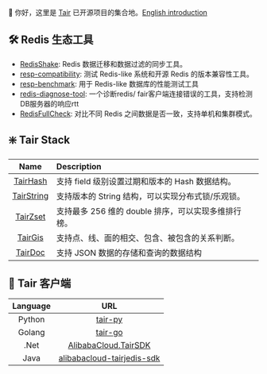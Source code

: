 :wave: 你好，这里是 [Tair](https://help.aliyun.com/document_detail/441340.htm) 已开源项目的集合地。[English introduction](https://github.com/tair-opensource/.github/blob/main/profile/README.md)

## :hammer_and_wrench: Redis 生态工具

- [RedisShake](https://github.com/tair-opensource/RedisShake): Redis 数据迁移和数据过滤的同步工具。
- [resp-compatibility](https://github.com/tair-opensource/resp-compatibility): 测试 Redis-like 系统和开源 Redis 的版本兼容性工具。
- [resp-benchmark](https://github.com/tair-opensource/resp-benchmark): 用于 Redis-like 数据库的性能测试工具
- [redis-diagnose-tool](https://github.com/tair-opensource/tair-tools/tree/main/redis-diagnose-tool):	一个诊断redis/ fair客户端连接错误的工具，支持检测DB服务器的响应rtt
- [RedisFullCheck](https://github.com/alibaba/RedisFullCheck): 对比不同 Redis 之间数据是否一致，支持单机和集群模式。


## :sparkle: Tair Stack

| Name | Description |
|:-----:|:-----------|
|[TairHash](https://github.com/tair-opensource/TairHash)|支持 field 级别设置过期和版本的 Hash 数据结构。|
|[TairString](https://github.com/tair-opensource/TairString)|支持版本的 String 结构，可以实现分布式锁/乐观锁。|
|[TairZset](https://github.com/tair-opensource/TairZset)|支持最多 256 维的 double 排序，可以实现多维排行榜。|
|[TairGis](https://github.com/tair-opensource/TairGis)|支持点、线、面的相交、包含、被包含的关系判断。|
|[TairDoc](https://github.com/tair-opensource/TairDoc)|支持 JSON 数据的存储和查询的数据结构|

## :link: Tair 客户端

| Language | URL |
|:-----:|:-----------:|
|Python|[tair-py](https://github.com/tair-opensource/tair-py)|
|Golang|[tair-go](https://github.com/tair-opensource/tair-go)|
|.Net|[AlibabaCloud.TairSDK](https://github.com/tair-opensource/AlibabaCloud.TairSDK)|
|Java|[alibabacloud-tairjedis-sdk](https://github.com/tair-opensource/alibabacloud-tairjedis-sdk)|

